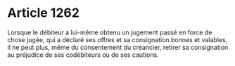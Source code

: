 # Article 1262

Lorsque le débiteur a lui-même obtenu un jugement passé en force de chose jugée, qui a déclaré ses offres et sa consignation bonnes et valables, il ne peut plus, même du consentement du créancier, retirer sa consignation au préjudice de ses codébiteurs ou de ses cautions.